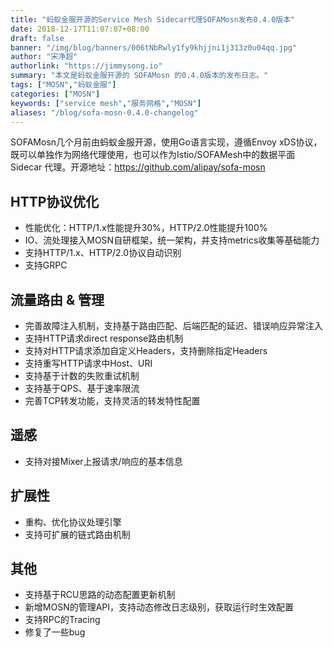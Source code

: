```yaml
---
title: "蚂蚁金服开源的Service Mesh Sidecar代理SOFAMosn发布0.4.0版本"
date: 2018-12-17T11:07:07+08:00
draft: false
banner: "/img/blog/banners/006tNbRwly1fy9khjjni1j313z0u04qq.jpg"
author: "宋净超"
authorlink: "https://jimmysong.io"
summary: "本文是蚂蚁金服开源的 SOFAMosn 的0.4.0版本的发布日志。"
tags: ["MOSN","蚂蚁金服"]
categories: ["MOSN"]
keywords: ["service mesh","服务网格","MOSN"]
aliases: "/blog/sofa-mosn-0.4.0-changelog"
---
```


SOFAMosn几个月前由蚂蚁金服开源，使用Go语言实现，遵循Envoy xDS协议，既可以单独作为网络代理使用，也可以作为Istio/SOFAMesh中的数据平面Sidecar 代理。开源地址：https://github.com/alipay/sofa-mosn

## HTTP协议优化

- 性能优化：HTTP/1.x性能提升30%，HTTP/2.0性能提升100%
- IO、流处理接入MOSN自研框架，统一架构，并支持metrics收集等基础能力
- 支持HTTP/1.x、HTTP/2.0协议自动识别
- 支持GRPC

## 流量路由 & 管理

- 完善故障注入机制，支持基于路由匹配、后端匹配的延迟、错误响应异常注入
- 支持HTTP请求direct response路由机制
- 支持对HTTP请求添加自定义Headers，支持删除指定Headers
- 支持重写HTTP请求中Host、URI
- 支持基于计数的失败重试机制
- 支持基于QPS、基于速率限流
- 完善TCP转发功能，支持灵活的转发特性配置

## 遥感

- 支持对接Mixer上报请求/响应的基本信息

## 扩展性

- 重构、优化协议处理引擎
- 支持可扩展的链式路由机制

## 其他

- 支持基于RCU思路的动态配置更新机制
- 新增MOSN的管理API，支持动态修改日志级别，获取运行时生效配置
- 支持RPC的Tracing
- 修复了一些bug
